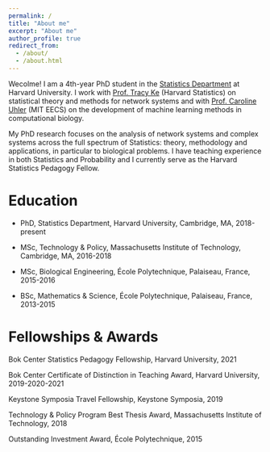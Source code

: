 ```yaml
---
permalink: /
title: "About me"
excerpt: "About me"
author_profile: true
redirect_from: 
  - /about/
  - /about.html
---
```


Wecolme! I am a 4th-year PhD student in the [Statistics Department](https://statistics.fas.harvard.edu/) at Harvard University. I work with [Prof. Tracy Ke](http://zke.fas.harvard.edu/) (Harvard Statistics) on statistical theory and methods for network systems and with [Prof. Caroline Uhler](https://www.carolineuhler.com/) (MIT EECS) on the development of machine learning methods in computational biology.

My PhD research focuses on the analysis of network systems and complex systems across the full spectrum of Statistics: theory, methodology and applications, in particular to biological problems. I have teaching experience in both Statistics and Probability and I currently serve as the Harvard Statistics Pedagogy Fellow. 

# Education

* PhD, Statistics Department, Harvard University, Cambridge, MA, 2018-present

* MSc, Technology & Policy, Massachusetts Institute of Technology, Cambridge, MA, 2016-2018

* MSc, Biological Engineering, École Polytechnique, Palaiseau, France, 2015-2016

* BSc, Mathematics & Science, École Polytechnique, Palaiseau, France, 2013-2015

# Fellowships & Awards

Bok Center Statistics Pedagogy Fellowship, Harvard University, 2021

Bok Center Certificate of Distinction in Teaching Award, Harvard University, 2019-2020-2021

Keystone Symposia Travel Fellowship, Keystone Symposia, 2019

Technology & Policy Program Best Thesis Award, Massachusetts Institute of Technology, 2018

Outstanding Investment Award, École Polytechnique, 2015
